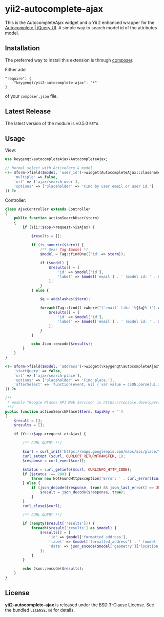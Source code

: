 yii2-autocomplete-ajax
===================

This is the AutocompleteAjax widget and a Yii 2 enhanced wrapper for the [Autocomplete | jQuery UI](https://jqueryui.com/autocomplete/). A simple way to search model id of the attributes model.

## Installation

The preferred way to install this extension is through [composer](http://getcomposer.org/download/).

Either add

```
"require": {
    "keygenqt/yii2-autocomplete-ajax": "*"
}
```

of your `composer.json` file.

## Latest Release

The latest version of the module is v0.5.0 `BETA`.

## Usage

View:

```php
use keygenqt\autocompleteAjax\AutocompleteAjax;

// Normal select with ActiveForm & model
<?= $form->field($model, 'user_id')->widget(AutocompleteAjax::classname(), [
    'multiple' => false,
    'url' => ['ajax/search-user'],
    'options' => ['placeholder' => 'Find by user email or user id.']
]) ?>
```

Controller:

```php
class AjaxController extends Controller
{
    public function actionSearchUser($term)
    {
        if (Yii::$app->request->isAjax) {

            $results = [];

            if (is_numeric($term)) {
                /** @var Tag $model */
                $model = Tag::findOne(['id' => $term]);
                
                if ($model) {
                    $results[] = [
                        'id' => $model['id'],
                        'label' => $model['email'] . ' (model id: ' . $model['id'] . ')',
                    ];
                }
            } else {

                $q = addslashes($term);

                foreach(Tag::find()->where("(`email` like '%{$q}%')")->all() as $model) {
                    $results[] = [
                        'id' => $model['id'],
                        'label' => $model['email'] . ' (model id: ' . $model['id'] . ')',
                    ];
                }
            }

            echo Json::encode($results);
        }
    }
}
```

```php
<?= $form->field($model, 'address')->widget(\keygenqt\autocompleteAjax\AutocompleteAjax::classname(), [
    'startQuery' => false,
    'url' => ['ajax/search-place'],
    'options' => ['placeholder' => 'Find place.'],
    'afterSelect' => 'function(event, ui) { var value = JSON.parse(ui.item.data); updateMarker(value.lat, value.lng); }'
]) ?>
```

```php
/**
 * enable "Google Places API Web Service" in https://console.developers.google.com
 **/
public function actionSearchPlace($term, $apiKey = '')
{
    $result = [];
    $results = [];

    if (Yii::$app->request->isAjax) {

        /** CURL QUERY **/

        $curl = curl_init('https://maps.googleapis.com/maps/api/place/textsearch/json?key=' . urlencode($apiKey) . '&language=en&query=' . urlencode($term));
        curl_setopt ($curl, CURLOPT_RETURNTRANSFER, 1);
        $response = curl_exec($curl);

        $status = curl_getinfo($curl, CURLINFO_HTTP_CODE);
        if ($status !== 200) {
            throw new NotFoundHttpException('Error: ' . curl_error($curl) . ' Code: ' . $status);
        } else {
            if (json_decode($response, true) && json_last_error() == JSON_ERROR_NONE) {
                $result = json_decode($response, true);
            }
        }
        curl_close($curl);

        /** CURL QUERY **/

        if (!empty($result['results'])) {
            foreach($result['results'] as $model) {
                $results[] = [
                    'id' => $model['formatted_address'],
                    'label' => $model['formatted_address'] . ' (model location: ' . json_encode($model['geometry']['location']) . ')',
                    'data' => json_encode($model['geometry']['location']),
                ];
            }
        }

        echo Json::encode($results);
    }
}
```

## License

**yii2-autocomplete-ajax** is released under the BSD 3-Clause License. See the bundled `LICENSE.md` for details.